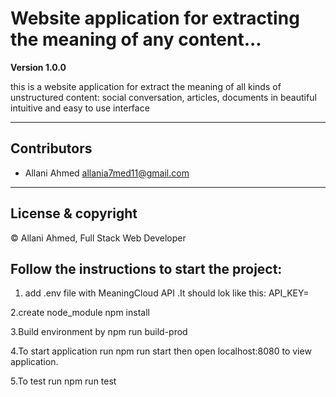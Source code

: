 # Website application for extracting the meaning of any content...

**Version 1.0.0**

this is a website application for extract the meaning of all kinds of unstructured content: social conversation, articles, documents in beautiful intuitive and easy to use interface

---

## Contributors
- Allani Ahmed <allania7med11@gmail.com>

---
## License & copyright
© Allani Ahmed, Full Stack Web Developer

## Follow the instructions to start the project:

1. add .env file with MeaningCloud API .It should lok like this:
API_KEY=<YOUR API KEY>

2.create node_module
npm install 

3.Build environment by
npm run build-prod

4.To start application run
npm run start
then open localhost:8080 to view application.

5.To test run
npm run test